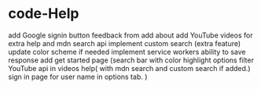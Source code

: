 # code-Help
  add Google signin button
  feedback from
  add about
  add YouTube videos for extra help and mdn search api
  implement custom search (extra feature)
  update color scheme if needed
  implement service workers ability to save response
  add get started page
  (search bar with color highlight 
   options filter
   YouTube api in videos help(
   with mdn search and custom search if added.)
   sign in page for user name in options tab.
   )
